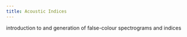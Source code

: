 ```yaml
---
title: Acoustic Indices
---
```


introduction to and generation of false-colour spectrograms and indices
